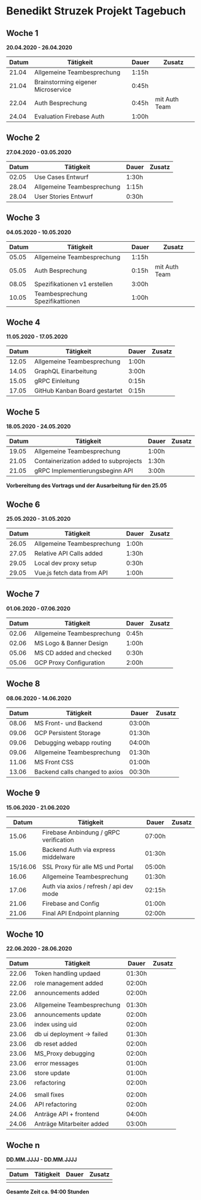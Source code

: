# Benedikt Struzek Projekt Tagebuch

## Woche 1

__20.04.2020 - 26.04.2020__

| Datum | Tätigkeit                          | Dauer | Zusatz        |
|-------|------------------------------------|-------|---------------|
| 21.04 | Allgemeine Teambesprechung         | 1:15h |               |
| 21.04 | Brainstorming eigener Microservice | 0:45h |               |
| 22.04 | Auth Besprechung                   | 0:45h | mit Auth Team |
| 24.04 | Evaluation Firebase Auth           | 1:00h |               |

## Woche 2

__27.04.2020 - 03.05.2020__

| Datum | Tätigkeit                  | Dauer | Zusatz |
|-------|----------------------------|-------|--------|
| 02.05 | Use Cases Entwurf          | 1:30h |        |
| 28.04 | Allgemeine Teambesprechung | 1:15h |        |
| 28.04 | User Stories Entwurf       | 0:30h |        |

## Woche 3

__04.05.2020 - 10.05.2020__

| Datum | Tätigkeit                        | Dauer | Zusatz        |
|-------|----------------------------------|-------|---------------|
| 05.05 | Allgemeine Teambesprechung       | 1:15h |               |
| 05.05 | Auth Besprechung                 | 0:15h | mit Auth Team |
| 08.05 | Spezifikationen v1 erstellen     | 3:00h |               |
| 10.05 | Teambesprechung Spezifikattionen | 1:00h |               |

## Woche 4

__11.05.2020 - 17.05.2020__

| Datum | Tätigkeit                     | Dauer | Zusatz |
|-------|-------------------------------|-------|--------|
| 12.05 | Allgemeine Teambesprechung    | 1:00h |        |
| 14.05 | GraphQL Einarbeitung          | 3:00h |        |
| 15.05 | gRPC Einleitung               | 0:15h |        |
| 17.05 | GitHub Kanban Board gestartet | 0:15h |        |

## Woche 5

__18.05.2020 - 24.05.2020__

| Datum | Tätigkeit                             | Dauer | Zusatz |
|-------|---------------------------------------|-------|--------|
| 19.05 | Allgemeine Teambesprechung            | 1:00h |        |
| 21.05 | Containerization added to subprojects | 1:30h |        |
| 21.05 | gRPC Implementierungsbeginn API       | 3:00h |        |

**Vorbereitung des Vortrags und der Ausarbeitung für den 25.05**

## Woche 6

__25.05.2020 - 31.05.2020__

| Datum | Tätigkeit                  | Dauer | Zusatz |
|-------|----------------------------|-------|--------|
| 26.05 | Allgemeine Teambesprechung | 1:00h |        |
| 27.05 | Relative API Calls added   | 1:30h |        |
| 29.05 | Local dev proxy setup      | 0:30h |        |
| 29.05 | Vue.js fetch data from API | 1:00h |        |

## Woche 7

__01.06.2020 - 07.06.2020__

| Datum | Tätigkeit                  | Dauer | Zusatz |
|-------|----------------------------|-------|--------|
| 02.06 | Allgemeine Teambesprechung | 0:45h |        |
| 02.06 | MS Logo & Banner Design    | 1:00h |        |
| 05.06 | MS CD added and checked    | 0:30h |        |
| 05.06 | GCP Proxy Configuration    | 2:00h |        |

## Woche 8

__08.06.2020 - 14.06.2020__

| Datum | Tätigkeit                      | Dauer  | Zusatz |
|-------|--------------------------------|--------|--------|
| 08.06 | MS Front- und Backend          | 03:00h |        |
| 09.06 | GCP Persistent Storage         | 01:30h |        |
| 09.06 | Debugging webapp routing       | 04:00h |        |
| 09.06 | Allgemeine Teambesprechung     | 01:30h |        |
| 11.06 | MS Front CSS                   | 01:00h |        |
| 13.06 | Backend calls changed to axios | 00:30h |        |

## Woche 9

__15.06.2020 - 21.06.2020__

| Datum    | Tätigkeit                               | Dauer  | Zusatz |
|----------|-----------------------------------------|--------|--------|
| 15.06    | Firebase Anbindung / gRPC verification  | 07:00h |        |
| 15.06    | Backend Auth via express middelware     | 01:30h |        |
| 15/16.06 | SSL Proxy für alle MS und Portal        | 05:00h |        |
| 16.06    | Allgemeine Teambesprechung              | 01:30h |        |
| 17.06    | Auth via axios / refresh / api dev mode | 02:15h |        |
| 21.06    | Firebase and Config                     | 01:00h |        |
| 21.06    | Final API Endpoint planning             | 02:00h |        |

## Woche 10

__22.06.2020 - 28.06.2020__

| Datum | Tätigkeit                  | Dauer  | Zusatz |
|-------|----------------------------|--------|--------|
| 22.06 | Token handling updaed      | 01:30h |        |
| 22.06 | role management added      | 02:00h |        |
| 22.06 | announcements added        | 02:00h |        |
|       |                            |        |        |
| 23.06 | Allgemeine Teambesprechung | 01:30h |        |
| 23.06 | announcements update       | 02:00h |        |
| 23.06 | index using uid            | 02:00h |        |
| 23.06 | db ui deployment -> failed | 01:30h |        |
| 23.06 | db reset added             | 02:00h |        |
| 23.06 | MS_Proxy debugging         | 02:00h |        |
| 23.06 | error messages             | 01:00h |        |
| 23.06 | store update               | 01:00h |        |
| 23.06 | refactoring                | 02:00h |        |
|       |                            |        |        |
| 24.06 | small fixes                | 02:00h |        |
| 24.06 | API refactoring            | 02:00h |        |
| 24.06 | Anträge API + frontend     | 04:00h |        |
| 24.06 | Anträge Mitarbeiter added  | 03:00h |        |


## Woche n

__DD.MM.JJJJ - DD.MM.JJJJ__

| Datum | Tätigkeit | Dauer | Zusatz |
|-------|-----------|-------|--------|
|       |           |       |        |


__Gesamte Zeit ca. 94:00 Stunden__ 